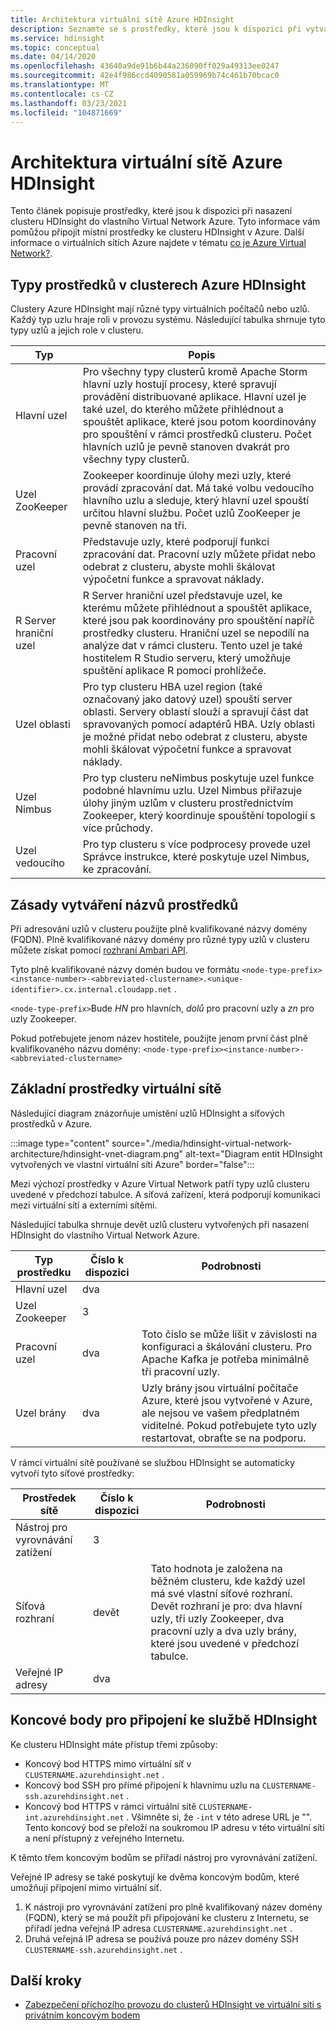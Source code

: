 ```yaml
---
title: Architektura virtuální sítě Azure HDInsight
description: Seznamte se s prostředky, které jsou k dispozici při vytváření clusteru HDInsight v Virtual Network Azure.
ms.service: hdinsight
ms.topic: conceptual
ms.date: 04/14/2020
ms.openlocfilehash: 43640a9de91b6b44a236090ff029a49313ee0247
ms.sourcegitcommit: 42e4f986ccd4090581a059969b74c461b70bcac0
ms.translationtype: MT
ms.contentlocale: cs-CZ
ms.lasthandoff: 03/23/2021
ms.locfileid: "104871669"
---
```

# <a name="azure-hdinsight-virtual-network-architecture"></a>Architektura virtuální sítě Azure HDInsight

Tento článek popisuje prostředky, které jsou k dispozici při nasazení clusteru HDInsight do vlastního Virtual Network Azure. Tyto informace vám pomůžou připojit místní prostředky ke clusteru HDInsight v Azure. Další informace o virtuálních sítích Azure najdete v tématu [co je Azure Virtual Network?](../virtual-network/virtual-networks-overview.md).

## <a name="resource-types-in-azure-hdinsight-clusters"></a>Typy prostředků v clusterech Azure HDInsight

Clustery Azure HDInsight mají různé typy virtuálních počítačů nebo uzlů. Každý typ uzlu hraje roli v provozu systému. Následující tabulka shrnuje tyto typy uzlů a jejich role v clusteru.

| Typ | Popis |
| --- | --- |
| Hlavní uzel |  Pro všechny typy clusterů kromě Apache Storm hlavní uzly hostují procesy, které spravují provádění distribuované aplikace. Hlavní uzel je také uzel, do kterého můžete přihlédnout a spouštět aplikace, které jsou potom koordinovány pro spouštění v rámci prostředků clusteru. Počet hlavních uzlů je pevně stanoven dvakrát pro všechny typy clusterů. |
| Uzel ZooKeeper | Zookeeper koordinuje úlohy mezi uzly, které provádí zpracování dat. Má také volbu vedoucího hlavního uzlu a sleduje, který hlavní uzel spouští určitou hlavní službu. Počet uzlů ZooKeeper je pevně stanoven na tři. |
| Pracovní uzel | Představuje uzly, které podporují funkci zpracování dat. Pracovní uzly můžete přidat nebo odebrat z clusteru, abyste mohli škálovat výpočetní funkce a spravovat náklady. |
| R Server hraniční uzel | R Server hraniční uzel představuje uzel, ke kterému můžete přihlédnout a spouštět aplikace, které jsou pak koordinovány pro spouštění napříč prostředky clusteru. Hraniční uzel se nepodílí na analýze dat v rámci clusteru. Tento uzel je také hostitelem R Studio serveru, který umožňuje spuštění aplikace R pomocí prohlížeče. |
| Uzel oblasti | Pro typ clusteru HBA uzel region (také označovaný jako datový uzel) spouští server oblasti. Servery oblastí slouží a spravují část dat spravovaných pomocí adaptérů HBA. Uzly oblasti je možné přidat nebo odebrat z clusteru, abyste mohli škálovat výpočetní funkce a spravovat náklady.|
| Uzel Nimbus | Pro typ clusteru neNimbus poskytuje uzel funkce podobné hlavnímu uzlu. Uzel Nimbus přiřazuje úlohy jiným uzlům v clusteru prostřednictvím Zookeeper, který koordinuje spouštění topologií s více průchody. |
| Uzel vedoucího | Pro typ clusteru s více podprocesy provede uzel Správce instrukce, které poskytuje uzel Nimbus, ke zpracování. |

## <a name="resource-naming-conventions"></a>Zásady vytváření názvů prostředků

Při adresování uzlů v clusteru použijte plně kvalifikované názvy domény (FQDN). Plně kvalifikované názvy domény pro různé typy uzlů v clusteru můžete získat pomocí [rozhraní Ambari API](hdinsight-hadoop-manage-ambari-rest-api.md).

Tyto plně kvalifikované názvy domén budou ve formátu `<node-type-prefix><instance-number>-<abbreviated-clustername>.<unique-identifier>.cx.internal.cloudapp.net` .

`<node-type-prefix>`Bude *HN* pro hlavních, *dolů* pro pracovní uzly a *zn* pro uzly Zookeeper.

Pokud potřebujete jenom název hostitele, použijte jenom první část plně kvalifikovaného názvu domény: `<node-type-prefix><instance-number>-<abbreviated-clustername>`

## <a name="basic-virtual-network-resources"></a>Základní prostředky virtuální sítě

Následující diagram znázorňuje umístění uzlů HDInsight a síťových prostředků v Azure.

:::image type="content" source="./media/hdinsight-virtual-network-architecture/hdinsight-vnet-diagram.png" alt-text="Diagram entit HDInsight vytvořených ve vlastní virtuální síti Azure" border="false":::

Mezi výchozí prostředky v Azure Virtual Network patří typy uzlů clusteru uvedené v předchozí tabulce. A síťová zařízení, která podporují komunikaci mezi virtuální sítí a externími sítěmi.

Následující tabulka shrnuje devět uzlů clusteru vytvořených při nasazení HDInsight do vlastního Virtual Network Azure.

| Typ prostředku | Číslo k dispozici | Podrobnosti |
| --- | --- | --- |
|Hlavní uzel | dva |    |
|Uzel Zookeeper | 3 | |
|Pracovní uzel | dva | Toto číslo se může lišit v závislosti na konfiguraci a škálování clusteru. Pro Apache Kafka je potřeba minimálně tři pracovní uzly.  |
|Uzel brány | dva | Uzly brány jsou virtuální počítače Azure, které jsou vytvořené v Azure, ale nejsou ve vašem předplatném viditelné. Pokud potřebujete tyto uzly restartovat, obraťte se na podporu. |

V rámci virtuální sítě používané se službou HDInsight se automaticky vytvoří tyto síťové prostředky:

| Prostředek sítě | Číslo k dispozici | Podrobnosti |
| --- | --- | --- |
|Nástroj pro vyrovnávání zatížení | 3 | |
|Síťová rozhraní | devět | Tato hodnota je založena na běžném clusteru, kde každý uzel má své vlastní síťové rozhraní. Devět rozhraní je pro: dva hlavní uzly, tři uzly Zookeeper, dva pracovní uzly a dva uzly brány, které jsou uvedené v předchozí tabulce. |
|Veřejné IP adresy | dva |    |

## <a name="endpoints-for-connecting-to-hdinsight"></a>Koncové body pro připojení ke službě HDInsight

Ke clusteru HDInsight máte přístup třemi způsoby:

- Koncový bod HTTPS mimo virtuální síť v `CLUSTERNAME.azurehdinsight.net` .
- Koncový bod SSH pro přímé připojení k hlavnímu uzlu na `CLUSTERNAME-ssh.azurehdinsight.net` .
- Koncový bod HTTPS v rámci virtuální sítě `CLUSTERNAME-int.azurehdinsight.net` . Všimněte si, že `-int` v této adrese URL je "". Tento koncový bod se přeloží na soukromou IP adresu v této virtuální síti a není přístupný z veřejného Internetu.

K těmto třem koncovým bodům se přiřadí nástroj pro vyrovnávání zatížení.

Veřejné IP adresy se také poskytují ke dvěma koncovým bodům, které umožňují připojení mimo virtuální síť.

1. K nástroji pro vyrovnávání zatížení pro plně kvalifikovaný název domény (FQDN), který se má použít při připojování ke clusteru z Internetu, se přiřadí jedna veřejná IP adresa `CLUSTERNAME.azurehdinsight.net` .
1. Druhá veřejná IP adresa se používá pouze pro název domény SSH `CLUSTERNAME-ssh.azurehdinsight.net` .

## <a name="next-steps"></a>Další kroky

- [Zabezpečení příchozího provozu do clusterů HDInsight ve virtuální síti s privátním koncovým bodem](https://azure.microsoft.com/blog/secure-incoming-traffic-to-hdinsight-clusters-in-a-vnet-with-private-endpoint/)
